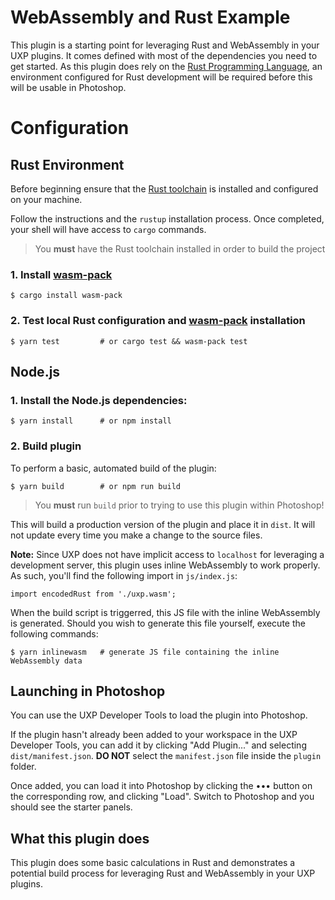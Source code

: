 # WebAssembly and Rust Example

This plugin is a starting point for leveraging Rust and WebAssembly in your UXP plugins. It comes defined with most of the dependencies you need to get started. As this plugin does rely on the [Rust Programming Language](https://www.rust-lang.org/), an environment configured for Rust development will be required before this will be usable in Photoshop.


# Configuration

## Rust Environment

Before beginning ensure that the [Rust toolchain](https://www.rust-lang.org/tools/install) is installed and configured on your machine.

Follow the instructions and the `rustup` installation process. Once completed, your shell will have access to `cargo` commands.

> You **must** have the Rust toolchain installed in order to build the project

### 1. Install [wasm-pack](https://github.com/rustwasm/wasm-pack) 

```
$ cargo install wasm-pack
```

### 2. Test local Rust configuration and [wasm-pack](https://github.com/rustwasm/wasm-pack) installation 

```
$ yarn test         # or cargo test && wasm-pack test
```

## Node.js

### 1. Install the Node.js dependencies:

```
$ yarn install      # or npm install
```

### 2. Build plugin

To perform a basic, automated build of the plugin:

```
$ yarn build        # or npm run build
```

> You **must** run `build` prior to trying to use this plugin within Photoshop!

This will build a production version of the plugin and place it in `dist`. It will not update every time you make a change to the source files.

**Note:** Since UXP does not have implicit access to `localhost` for leveraging a development server, this plugin uses inline WebAssembly to work properly. As such, you'll find the following import in `js/index.js`:

```
import encodedRust from './uxp.wasm';
```

When the build script is triggerred, this JS file with the inline WebAssembly is generated. Should you wish to generate this file yourself, execute the following commands:

```
$ yarn inlinewasm   # generate JS file containing the inline WebAssembly data
```

## Launching in Photoshop

You can use the UXP Developer Tools to load the plugin into Photoshop.

If the plugin hasn't already been added to your workspace in the UXP Developer Tools, you can add it by clicking "Add Plugin..." and selecting `dist/manifest.json`. **DO NOT** select the `manifest.json` file inside the `plugin` folder.

Once added, you can load it into Photoshop by clicking the ••• button on the corresponding row, and clicking "Load". Switch to Photoshop and you should see the starter panels.

## What this plugin does

This plugin does some basic calculations in Rust and demonstrates a potential build process for leveraging Rust and WebAssembly in your UXP plugins.
